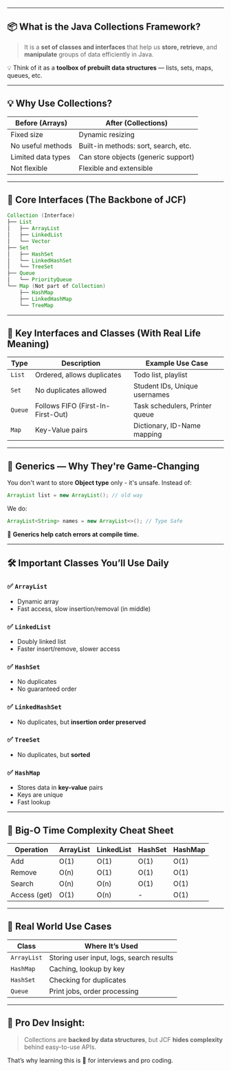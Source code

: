 
---
## 📦 What is the Java Collections Framework?

> It is a **set of classes and interfaces** that help us **store, retrieve**, and **manipulate** groups of data efficiently in Java.

💡 Think of it as a **toolbox of prebuilt data structures** — lists, sets, maps, queues, etc.

---
## 💡 Why Use Collections?

|Before (Arrays)|After (Collections)|
|---|---|
|Fixed size|Dynamic resizing|
|No useful methods|Built-in methods: sort, search, etc.|
|Limited data types|Can store objects (generic support)|
|Not flexible|Flexible and extensible|

---
## 🔧 Core Interfaces (The Backbone of JCF)

```java
Collection (Interface)
├── List
│   ├── ArrayList
│   ├── LinkedList
│   └── Vector
├── Set
│   ├── HashSet
│   └── LinkedHashSet
│   └── TreeSet
├── Queue
│   └── PriorityQueue
└── Map (Not part of Collection)
    ├── HashMap
    ├── LinkedHashMap
    └── TreeMap
```

---
## 🔑 Key Interfaces and Classes (With Real Life Meaning)

|Type|Description|Example Use Case|
|---|---|---|
|`List`|Ordered, allows duplicates|Todo list, playlist|
|`Set`|No duplicates allowed|Student IDs, Unique usernames|
|`Queue`|Follows FIFO (First-In-First-Out)|Task schedulers, Printer queue|
|`Map`|Key-Value pairs|Dictionary, ID-Name mapping|

----
## 🚀 Generics — Why They're Game-Changing

You don't want to store **Object type** only - it's unsafe.
Instead of:
```java
ArrayList list = new ArrayList(); // old way
```
We do:
```java
ArrayList<String> names = new ArrayList<>(); // Type Safe
```
🔐 **Generics help catch errors at compile time.**

---
## 🛠️ Important Classes You’ll Use Daily

### ✅ `ArrayList`

- Dynamic array
- Fast access, slow insertion/removal (in middle)
### ✅ `LinkedList`

- Doubly linked list
- Faster insert/remove, slower access
### ✅ `HashSet`

- No duplicates
- No guaranteed order
### ✅ `LinkedHashSet`

- No duplicates, but **insertion order preserved**

### ✅ `TreeSet`

- No duplicates, but **sorted**
### ✅ `HashMap`

- Stores data in **key-value** pairs
- Keys are unique
- Fast lookup

---
## 🧠 Big-O Time Complexity Cheat Sheet

|Operation|ArrayList|LinkedList|HashSet|HashMap|
|---|---|---|---|---|
|Add|O(1)|O(1)|O(1)|O(1)|
|Remove|O(n)|O(1)|O(1)|O(1)|
|Search|O(n)|O(n)|O(1)|O(1)|
|Access (get)|O(1)|O(n)|-|O(1)|

---
## 🧪 Real World Use Cases

|Class|Where It’s Used|
|---|---|
|`ArrayList`|Storing user input, logs, search results|
|`HashMap`|Caching, lookup by key|
|`HashSet`|Checking for duplicates|
|`Queue`|Print jobs, order processing|

---
## 🧠 Pro Dev Insight:

> Collections are **backed by data structures**, but JCF **hides complexity** behind easy-to-use APIs.

That’s why learning this is 🔑 for interviews and pro coding.